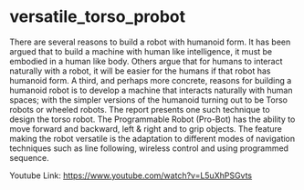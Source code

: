 # versatile_torso_probot
There are several reasons to build a robot with humanoid form. It has been argued that to build a machine with human like intelligence, it must be embodied in a human like body. Others argue that for humans to interact naturally with a robot, it will be easier for the humans if that robot has humanoid form. A third, and perhaps more concrete, reasons for building a humanoid robot is to develop a machine that interacts naturally with human spaces; with the simpler versions of the humanoid turning out to be Torso robots or wheeled robots. The report presents one such technique to design the torso robot. The Programmable Robot (Pro-Bot) has the ability to move forward and backward, left &amp; right and to grip objects. The feature making the robot versatile is the adaptation to different modes of navigation techniques such as line following, wireless control and using programmed sequence.

Youtube Link: https://www.youtube.com/watch?v=L5uXhPSGvts
